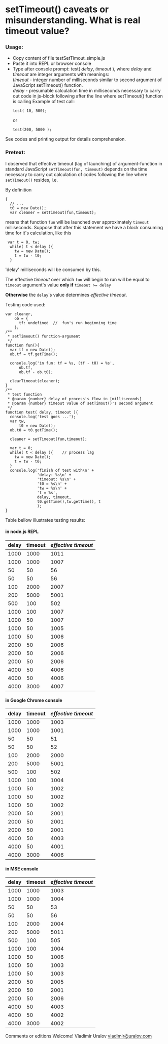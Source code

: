 # setTimeout() caveats or misunderstanding. What is real timeout value?

### Usage:

 - Copy content of file testSetTimout_simple.js
 - Paste it into REPL or browser console
 -  Type after console prompt: test( *delay*, *timeout* ), where
    *delay* and *timeout* are integer arguments with meanings:\
    *timeout* - integer number of milliseconds similar to second argument
    of JavaScript setTimeout() function.\
    *delay* - presumable calculation time in milliseconds necessary to
    carry out code in js-block following after the line where setTimeout()
    function is calling
    Example of test call:
    ```
    test( 10, 500);
    ```
    or
    ```
    test(200, 5000 );
    ```
See codes and printing output for details comprehension.

### Pretext:
I observed that effective timeout (lag of launching) of argument-function in
standard JavaScript `setTimeout(fun, timeout)` depends on
the time necessary to carry out calculation of codes following
the line where `setTimeout()` resides, i.e.

By definition
```
{
  // ...
  t0 = new Date();
  var cleaner = setTimeout(fun,timeout);
```
means that function `fun` will be launched over approximately `timeout`
milliseconds.
Suppose that after this statement we have a block consuming time
for it's calculation, like this

```
 var t = 0, tw;
  while( t < delay ){
    tw = new Date();
    t = tw - t0;
  }
```

'delay' milliseconds will be consumed by this.

The effective *timeout* over which `fun` will begin to run will be equal to
`timeout` argument's value **only if** `timeout >= delay`

**Otherwise** the `delay`'s value determines *effective timeout*.

Testing code used:

```
var cleaner,
    ob = {
      tf: undefined  //  fun's run beginning time
    };
/**
 * setTimeout() function-argument
 */
function fun(){
  var tf = new Date();
  ob.tf = tf.getTime();

  console.log('in fun: tf = %s, (tf - t0) = %s',
      ob.tf,
      ob.tf - ob.t0);

  clearTimeout(cleaner);
}
/**
 * test function
 * @param {number} delay of process's flow in [milliseconds]
 * @param {number} timeout value of setTimout()'s second argument
 */
function test( delay, timeout ){
  console.log('test goes ...');
  var tw,
      t0 = new Date();
  ob.t0 = t0.getTime();

  cleaner = setTimeout(fun,timeout);

  var t = 0;
  while( t < delay ){    // process lag
    tw = new Date();
    t = tw - t0;
  }
  console.log('finish of test with\n' +
              'delay: %s\n' +
              'timeout: %s\n' +
              't0 = %s\n' +
              'tw = %s\n' +
              't = %s',
              delay, timeout,
              t0.getTime(),tw.getTime(), t
              );
}
```

Table bellow illustrates testing results:


#### in node.js REPL

| delay | timeout | *effective timeout* |
|-------|-------|---------------------|
| 1000 | 1000 | 1011 |
| 1000 | 1000 | 1007 |
| 50 | 50 | 56 |
| 50 | 50 | 56 |
| 100 |2000 | 2007 |
| 200 | 5000 | 5001 |
| 500 | 100 | 502 |
| 1000 | 100 | 1007 |
| 1000 | 50 | 1007 |
| 1000 | 50 | 1005 |
| 1000 | 50 | 1006 |
| 2000 | 50 | 2006 |
| 2000 | 50 | 2006 |
| 2000 | 50 | 2006 |
| 4000 | 50 | 4006 |
| 4000 | 50 | 4006 |
| 4000 | 3000 | 4007 |

#### in Google Chrome console

| delay | timeout | *effective timeout* |
|-------|-------|---------------------|
| 1000 | 1000 | 1003 |
| 1000 | 1000 | 1001 |
| 50 | 50 | 51 |
| 50 | 50 | 52 |
| 100 |2000 | 2000 |
| 200 | 5000 | 5001 |
| 500 | 100 | 502 |
| 1000 | 100 | 1004 |
| 1000 | 50 | 1002 |
| 1000 | 50 | 1002 |
| 1000 | 50 | 1002 |
| 2000 | 50 | 2001 |
| 2000 | 50 | 2001 |
| 2000 | 50 | 2001 |
| 4000 | 50 | 4003 |
| 4000 | 50 | 4001 |
| 4000 | 3000 | 4006 |

#### in MSE console

| delay | timeout | *effective timeout* |
|-------|-------|---------------------|
| 1000 | 1000 | 1003 |
| 1000 | 1000 | 1004 |
| 50 | 50 | 53 |
| 50 | 50 | 56 |
| 100 |2000 | 2004 |
| 200 | 5000 | 5011 |
| 500 | 100 | 505 |
| 1000 | 100 | 1004 |
| 1000 | 50 | 1006 |
| 1000 | 50 | 1003 |
| 1000 | 50 | 1003 |
| 2000 | 50 | 2005 |
| 2000 | 50 | 2001 |
| 2000 | 50 | 2006 |
| 4000 | 50 | 4003 |
| 4000 | 50 | 4002 |
| 4000 | 3000 | 4002 |

Comments or editions Welcome!
Vladimir Uralov
vladimir@uralov.com